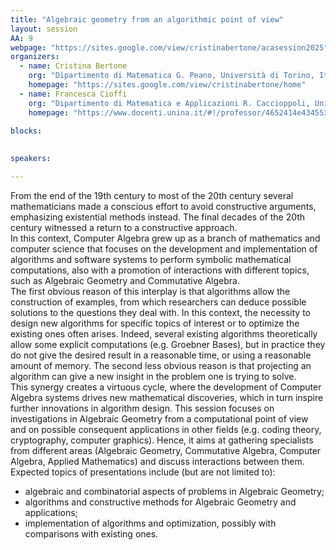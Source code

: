 ```yaml
---
title: "Algebraic geometry from an algorithmic point of view"
layout: session
AA: 9
webpage: "https://sites.google.com/view/cristinabertone/acasession2025"
organizers:
  - name: Cristina Bertone
    org: "Dipartimento di Matematica G. Peano, Università di Torino, Italy"
    homepage: "https://sites.google.com/view/cristinabertone/home"
  - name: Francesca Cioffi
    org: "Dipartimento di Matematica e Applicazioni R. Caccioppoli, Università di Napoli Federico II, Italy"
    homepage: "https://www.docenti.unina.it/#!/professor/4652414e434553434143494f464649434646464e4336384136374638333950/riferimenti"
    
blocks:
 

speakers: 

---
```



From the end of the 19th century to most of the 20th century several mathematicians made a conscious
effort to avoid constructive arguments, emphasizing existential methods instead. The final decades of the
20th century witnessed a return to a constructive approach.
<br>
In this context, Computer Algebra grew up as a branch of mathematics and computer science that focuses on
the development and implementation of algorithms and software systems to perform symbolic mathematical
computations, also with a promotion of interactions with different topics, such as Algebraic Geometry and
Commutative Algebra.
<br>
The first obvious reason of this interplay is that algorithms allow the construction of examples, from which
researchers can deduce possible solutions to the questions they deal with. In this context, the necessity to
design new algorithms for specific topics of interest or to optimize the existing ones often arises. Indeed,
several existing algorithms theoretically allow some explicit computations (e.g. Groebner Bases), but in
practice they do not give the desired result in a reasonable time, or using a reasonable amount of memory.
The second less obvious reason is that projecting an algorithm can give a new insight in the problem one is
trying to solve.
<br>
This synergy creates a virtuous cycle, where the development of Computer Algebra systems drives new
mathematical discoveries, which in turn inspire further innovations in algorithm design.
This session focuses on investigations in Algebraic Geometry from a computational point of view and on
possible consequent applications in other fields (e.g. coding theory, cryptography, computer graphics).
Hence, it aims at gathering specialists from different areas (Algebraic Geometry, Commutative Algebra,
Computer Algebra, Applied Mathematics) and discuss interactions between them.
Expected topics of presentations include (but are not limited to):
* algebraic and combinatorial aspects of problems in Algebraic Geometry;
* algorithms and constructive methods for Algebraic Geometry and applications;
* implementation of algorithms and optimization, possibly with comparisons with existing ones.
 
